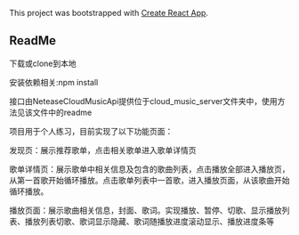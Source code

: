 This project was bootstrapped with [Create React App](https://github.com/facebook/create-react-app).

## ReadMe

下载或clone到本地

安装依赖相关:npm install

接口由NeteaseCloudMusicApi提供位于cloud_music_server文件夹中，使用方法见该文件中的readme

项目用于个人练习，目前实现了以下功能页面： 

发现页：展示推荐歌单，点击相关歌单进入歌单详情页

歌单详情页：展示歌单中相关信息及包含的歌曲列表，点击播放全部进入播放页，从第一首歌开始循环播放。点击歌单列表中一首歌，进入播放页面，从该歌曲开始循环播放。

播放页面：展示歌曲相关信息，封面、歌词。实现播放、暂停、切歌、显示播放列表、播放列表切歌、歌词显示隐藏、歌词随播放进度滚动显示、播放进度条等
